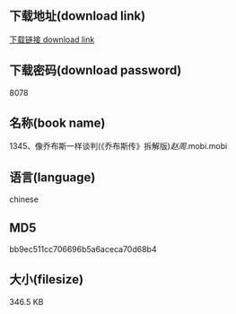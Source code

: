 ## 下载地址(download link)
[下载链接 download link](https://voluble-croquembouche-d321dc.netlify.app/?s=1345%E3%80%81%E5%83%8F%E4%B9%94%E5%B8%83%E6%96%AF%E4%B8%80%E6%A0%B7%E8%B0%88%E5%88%A4%28%E3%80%8A%E4%B9%94%E5%B8%83%E6%96%AF%E4%BC%A0%E3%80%8B%E6%8B%86%E8%A7%A3%E7%89%88%29_%E8%B5%B5%E5%91%A8_.mobi)

## 下载密码(download password)
8078

## 名称(book name)
1345、像乔布斯一样谈判(《乔布斯传》拆解版)_赵周_.mobi.mobi

## 语言(language)
chinese

## MD5
bb9ec511cc706696b5a6aceca70d68b4

## 大小(filesize)
346.5 KB
